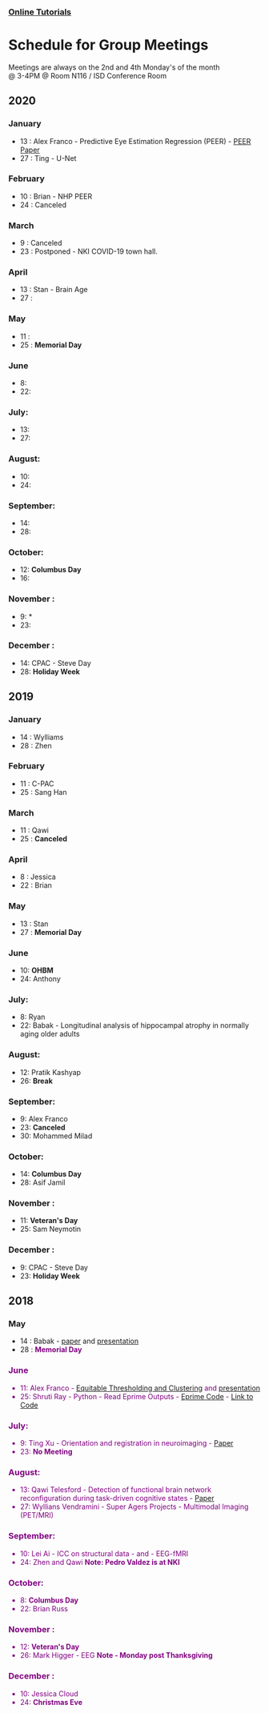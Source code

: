 

### [Online Tutorials](online_tutorials.md)

# Schedule for Group Meetings

Meetings are always on the 2nd and 4th Monday's of the month  
@ 3-4PM @ Room N116 / ISD Conference Room

## 2020
### January
- 13 : Alex Franco - Predictive Eye Estimation Regression (PEER) - [PEER Paper](DOCS/PEER_paper.pdf)
- 27 : Ting - U-Net

### February
- 10 : Brian - NHP PEER
- 24 : Canceled

### March
- 9 : Canceled
- 23 : Postponed - NKI COVID-19 town hall. 

### April
- 13 : Stan - Brain Age
- 27 : 

### May
- 11 : 
- 25 : **Memorial Day** 

### June
- 8: 
- 22: 

### July:
- 13: 
- 27: 

### August:
- 10: 
- 24: 

### September:
- 14: 
- 28: 

### October:
- 12: **Columbus Day**
- 16: 

### November :
- 9: *
- 23: 


### December :
- 14: CPAC - Steve Day
- 28: **Holiday Week**







## 2019
### January
- 14 : Wylliams
- 28 : Zhen

### February
- 11 : C-PAC
- 25 : Sang Han

### March
- 11 : Qawi
- 25 : **Canceled**

### April
- 8 : Jessica 
- 22 : Brian

### May
- 13 : Stan
- 27 :  **Memorial Day**

### June
- 10: **OHBM**
- 24: Anthony


### July:
- 8: Ryan
- 22: Babak - Longitudinal analysis of hippocampal atrophy in normally aging older adults


### August:
- 12: Pratik Kashyap
- 26: **Break**

### September:
- 9: Alex Franco
- 23: **Canceled**
- 30: Mohammed Milad 

### October:
- 14: **Columbus Day**
- 28: Asif Jamil

### November :
- 11: **Veteran's Day**
- 25: Sam Neymotin


### December :
- 9: CPAC - Steve Day
- 23: **Holiday Week**






## 2018
### May
- 14 : Babak - [paper](DOCS/babak_2018.pdf) and [presentation](DOCS/Babak_May2018.pptx)
- 28 : <span style="color:purple">**Memorial Day**<font color="purple">  

### June
- 11: Alex Franco - [Equitable Thresholding and Clustering](DOCS/EquitableThresholdingandClustering.pdf) and [presentation](DOCS/ETAC_presentation.pdf)
- 25: Shruti Ray - Python - Read Eprime Outputs - [Eprime Code](DOCS/EPrime_Codes.pdf) - [Link to Code](https://github.com/shrutiray/eprimedata2feat)


### July:
- 9: Ting Xu - Orientation and registration in neuroimaging - [Paper](DOCS/garcia2018.pdf)
- 23: **No Meeting**

### August:
- 13: Qawi Telesford - Detection of functional brain network reconfiguration during task-driven cognitive states - [Paper](https://www.ncbi.nlm.nih.gov/pmc/articles/PMC5133201/)
- 27: Wyllians Vendramini - Super Agers Projects - Multimodal Imaging (PET/MRI)

### September:
- 10: Lei Ai - ICC on structural data - and - EEG-fMRI
- 24: Zhen and Qawi **Note: Pedro Valdez is at NKI**

### October:
- 8: **Columbus Day**
- 22: Brian Russ

### November :
- 12: **Veteran's Day**
- 26: Mark Higger - EEG **Note - Monday post Thanksgiving**


### December :
- 10: Jessica Cloud
- 24: <span style="color:purple">**Christmas Eve**<font color="purple">


